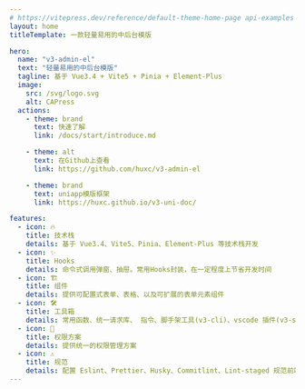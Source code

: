 ```yaml
---
# https://vitepress.dev/reference/default-theme-home-page api-examples  markdown-examples
layout: home
titleTemplate: 一款轻量易用的中后台模版

hero:
  name: "v3-admin-el"
  text: "轻量易用的中后台模版"
  tagline: 基于 Vue3.4 + Vite5 + Pinia + Element-Plus
  image:
    src: /svg/logo.svg
    alt: CAPress
  actions:
    - theme: brand
      text: 快速了解
      link: /docs/start/introduce.md

    - theme: alt
      text: 在Github上查看
      link: https://github.com/huxc/v3-admin-el

    - theme: brand
      text: uniapp模版框架
      link: https://huxc.github.io/v3-uni-doc/

features:
  - icon: 🔥
    title: 技术栈
    details: 基于 Vue3.4、Vite5、Pinia、Element-Plus 等技术栈开发
  - icon: ✨
    title: Hooks
    details: 命令式调用弹窗、抽屉。常用Hooks封装，在一定程度上节省开发时间
  - icon: 🏗️
    title: 组件
    details: 提供可配置式表单、表格、以及可扩展的表单元素组件
  - icon: 🛠️
    title: 工具箱
    details: 常用函数、统一请求库、 指令、脚手架工具(v3-cli)、vscode 插件(v3-snippets)、自动化部署等
  - icon: 🔐
    title: 权限方案
    details: 提供统一的权限管理方案
  - icon: ⚠️
    title: 规范
    details: 配置 Eslint、Prettier、Husky、Commitlint、Lint-staged 规范前端工程代码规范
---
```

